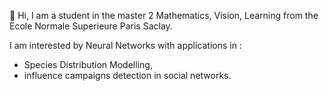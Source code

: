 👋 Hi, I am a student in the master 2 Mathematics, Vision, Learning from the Ecole Normale Superieure Paris Saclay. 

I am interested by Neural Networks with applications in : 
   - Species Distribution Modelling,
   - influence campaigns detection in social networks.
